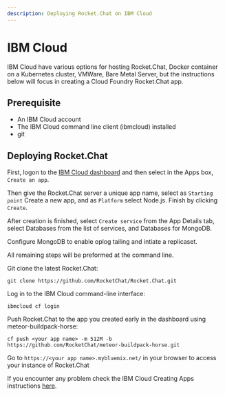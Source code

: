 ```yaml
---
description: Deploying Rocket.Chat on IBM Cloud
---
```


# IBM Cloud

IBM Cloud have various options for hosting Rocket.Chat, Docker container on a Kubernetes cluster, VMWare, Bare Metal Server, but the instructions below will focus in creating a Cloud Foundry Rocket.Chat app.

## Prerequisite

* An IBM Cloud account
* The IBM Cloud command line client (ibmcloud) installed
* git

## Deploying Rocket.Chat

First, logon to the [IBM Cloud dashboard](https://cloud.ibm.com/) and then select in the Apps box, `Create an app`.

Then give the Rocket.Chat server a unique app name, select as `Starting point` Create a new app, and as `Platform` select Node.js. Finish by clicking `Create`.

After creation is finished, select `Create service` from the App Details tab, select Databases from the list of services, and Databases for MongoDB.

Configure MongoDB to enable oplog tailing and intiate a replicaset.

All remaining steps will be preformed at the command line.

Git clone the latest Rocket.Chat:

```
git clone https://github.com/RocketChat/Rocket.Chat.git
```

Log in to the IBM Cloud command-line interface:

```
ibmcloud cf login
```

Push Rocket.Chat to the app you created early in the dashboard using meteor-buildpack-horse:

```
cf push <your app name> -m 512M -b https://github.com/RocketChat/meteor-buildpack-horse.git
```

Go to `https://<your app name>.mybluemix.net/` in your browser to access your instance of Rocket.Chat

If you encounter any problem check the IBM Cloud Creating Apps instructions [here](https://cloud.ibm.com/docs/apps/tutorials?topic=creating-apps-tutorial-starterkit).

